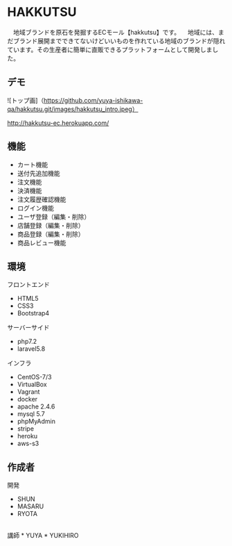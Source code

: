 


# HAKKUTSU
　地域ブランドを原石を発掘するECモール【hakkutsu】です。
　地域には、まだブランド展開までできてないけどいいものを作れている地域のブランドが隠れています。その生産者に簡単に直販できるプラットフォームとして開発しました。

## デモ
![トップ画]（https://github.com/yuya-ishikawa-qa/hakkutsu.git/images/hakkutsu_intro.jpeg）


http://hakkutsu-ec.herokuapp.com/

## 機能

* カート機能
* 送付先追加機能
* 注文機能
* 決済機能
* 注文履歴確認機能
* ログイン機能
* ユーザ登録（編集・削除）
* 店舗登録（編集・削除）
* 商品登録（編集・削除）
* 商品レビュー機能

## 環境

フロントエンド
* HTML5
* CSS3
* Bootstrap4

サーバーサイド
* php7.2
* laravel5.8

インフラ
* CentOS-7/3
* VirtualBox
* Vagrant
* docker
* apache 2.4.6
* mysql 5.7
* phpMyAdmin
* stripe
* heroku
* aws-s3


## 作成者

開発
* SHUN
* MASARU
* RYOTA
<br>
講師
* YUYA
* YUKIHIRO


